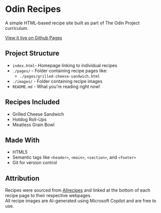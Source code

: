 # Odin Recipes

A simple HTML-based recipe site built as part of The Odin Project curriculum.

[View it live on Github Pages](https://bongo418.github.io/odin-recipes/)

## Project Structure

- `index.html`- Homepage linking to individual recipes
- `./pages/` - Folder containing recipe pages like:
  - `./pages/grilled-cheese-sandwich.html`
- `./images/` - Folder containing recipe images
- `README.md` - What you're reading right now!

## Recipes Included

- Grilled Cheese Sandwich
- Hotdog Roll-Ups
- Meatless Grain Bowl

## Made With

- HTML5
- Semantic tags like `<header>`, `<main>`, `<section>`, and `<footer>`
- Git for version control

## Attribution

Recipes were sourced from [Allrecipes](https://www.allrecipes.com/) and linked at the bottom of each recipe page to their respective webpages.  
All recipe images are AI-generated using Microsoft Copilot and are free to use.
